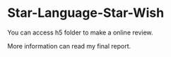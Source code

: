 # Star-Language-Star-Wish
You can access h5 folder to make a online review.

More information can read my final report.
